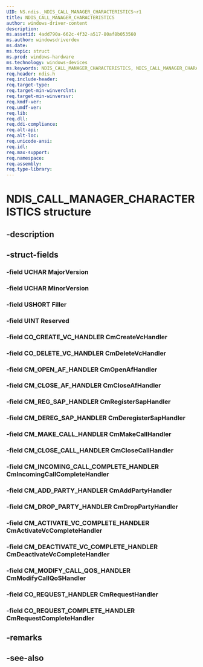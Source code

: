 ```yaml
---
UID: NS.ndis._NDIS_CALL_MANAGER_CHARACTERISTICS~r1
title: NDIS_CALL_MANAGER_CHARACTERISTICS
author: windows-driver-content
description: 
ms.assetid: 4add790a-662c-4f32-a517-80af8b053560
ms.author: windowsdriverdev
ms.date: 
ms.topic: struct
ms.prod: windows-hardware
ms.technology: windows-devices
ms.keywords: NDIS_CALL_MANAGER_CHARACTERISTICS, NDIS_CALL_MANAGER_CHARACTERISTICS, *PNDIS_CALL_MANAGER_CHARACTERISTICS
req.header: ndis.h
req.include-header:
req.target-type:
req.target-min-winverclnt:
req.target-min-winversvr:
req.kmdf-ver:
req.umdf-ver:
req.lib:
req.dll:
req.ddi-compliance:
req.alt-api:
req.alt-loc:
req.unicode-ansi:
req.idl:
req.max-support:
req.namespace:
req.assembly:
req.type-library:
---
```


# NDIS_CALL_MANAGER_CHARACTERISTICS structure

## -description



## -struct-fields

### -field UCHAR MajorVersion			
 	
### -field UCHAR MinorVersion			
 	
### -field USHORT Filler			
 	
### -field UINT Reserved			
 	
### -field CO_CREATE_VC_HANDLER CmCreateVcHandler			
 	
### -field CO_DELETE_VC_HANDLER CmDeleteVcHandler			
 	
### -field CM_OPEN_AF_HANDLER CmOpenAfHandler			
 	
### -field CM_CLOSE_AF_HANDLER CmCloseAfHandler			
 	
### -field CM_REG_SAP_HANDLER CmRegisterSapHandler			
 	
### -field CM_DEREG_SAP_HANDLER CmDeregisterSapHandler			
 	
### -field CM_MAKE_CALL_HANDLER CmMakeCallHandler			
 	
### -field CM_CLOSE_CALL_HANDLER CmCloseCallHandler			
 	
### -field CM_INCOMING_CALL_COMPLETE_HANDLER CmIncomingCallCompleteHandler			
 	
### -field CM_ADD_PARTY_HANDLER CmAddPartyHandler			
 	
### -field CM_DROP_PARTY_HANDLER CmDropPartyHandler			
 	
### -field CM_ACTIVATE_VC_COMPLETE_HANDLER CmActivateVcCompleteHandler			
 	
### -field CM_DEACTIVATE_VC_COMPLETE_HANDLER CmDeactivateVcCompleteHandler			
 	
### -field CM_MODIFY_CALL_QOS_HANDLER CmModifyCallQoSHandler			
 	
### -field CO_REQUEST_HANDLER CmRequestHandler			
 	
### -field CO_REQUEST_COMPLETE_HANDLER CmRequestCompleteHandler			
 	
## -remarks

## -see-also